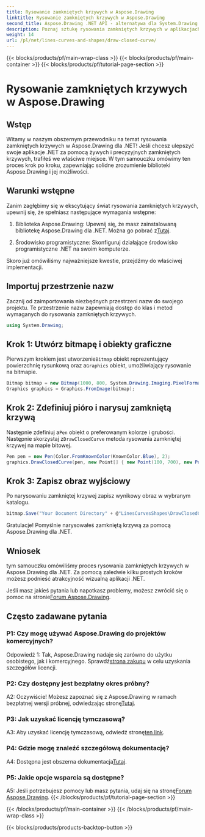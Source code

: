 ```yaml
---
title: Rysowanie zamkniętych krzywych w Aspose.Drawing
linktitle: Rysowanie zamkniętych krzywych w Aspose.Drawing
second_title: Aspose.Drawing .NET API - alternatywa dla System.Drawing.Common
description: Poznaj sztukę rysowania zamkniętych krzywych w aplikacjach .NET za pomocą Aspose.Drawing. Podnieś poziom swoich efektów wizualnych bez wysiłku.
weight: 14
url: /pl/net/lines-curves-and-shapes/draw-closed-curve/
---
```


{{< blocks/products/pf/main-wrap-class >}}
{{< blocks/products/pf/main-container >}}
{{< blocks/products/pf/tutorial-page-section >}}

# Rysowanie zamkniętych krzywych w Aspose.Drawing

## Wstęp

Witamy w naszym obszernym przewodniku na temat rysowania zamkniętych krzywych w Aspose.Drawing dla .NET! Jeśli chcesz ulepszyć swoje aplikacje .NET za pomocą żywych i precyzyjnych zamkniętych krzywych, trafiłeś we właściwe miejsce. W tym samouczku omówimy ten proces krok po kroku, zapewniając solidne zrozumienie biblioteki Aspose.Drawing i jej możliwości.

## Warunki wstępne

Zanim zagłębimy się w ekscytujący świat rysowania zamkniętych krzywych, upewnij się, że spełniasz następujące wymagania wstępne:

1.  Biblioteka Aspose.Drawing: Upewnij się, że masz zainstalowaną bibliotekę Aspose.Drawing dla .NET. Można go pobrać z[Tutaj](https://releases.aspose.com/drawing/net/).

2. Środowisko programistyczne: Skonfiguruj działające środowisko programistyczne .NET na swoim komputerze.

Skoro już omówiliśmy najważniejsze kwestie, przejdźmy do właściwej implementacji.

## Importuj przestrzenie nazw

Zacznij od zaimportowania niezbędnych przestrzeni nazw do swojego projektu. Te przestrzenie nazw zapewniają dostęp do klas i metod wymaganych do rysowania zamkniętych krzywych.

```csharp
using System.Drawing;
```

## Krok 1: Utwórz bitmapę i obiekty graficzne

 Pierwszym krokiem jest utworzenie`Bitmap` obiekt reprezentujący powierzchnię rysunkową oraz a`Graphics` obiekt, umożliwiający rysowanie na bitmapie.

```csharp
Bitmap bitmap = new Bitmap(1000, 800, System.Drawing.Imaging.PixelFormat.Format32bppPArgb);
Graphics graphics = Graphics.FromImage(bitmap);
```

## Krok 2: Zdefiniuj pióro i narysuj zamkniętą krzywą

 Następnie zdefiniuj a`Pen` obiekt o preferowanym kolorze i grubości. Następnie skorzystaj z`DrawClosedCurve` metoda rysowania zamkniętej krzywej na mapie bitowej.

```csharp
Pen pen = new Pen(Color.FromKnownColor(KnownColor.Blue), 2);
graphics.DrawClosedCurve(pen, new Point[] { new Point(100, 700), new Point(350, 600), new Point(500, 500), new Point(650, 600), new Point(900, 700) });
```

## Krok 3: Zapisz obraz wyjściowy

Po narysowaniu zamkniętej krzywej zapisz wynikowy obraz w wybranym katalogu.

```csharp
bitmap.Save("Your Document Directory" + @"LinesCurvesShapes\DrawClosedCurve_out.png");
```

Gratulacje! Pomyślnie narysowałeś zamkniętą krzywą za pomocą Aspose.Drawing dla .NET.

## Wniosek

tym samouczku omówiliśmy proces rysowania zamkniętych krzywych w Aspose.Drawing dla .NET. Za pomocą zaledwie kilku prostych kroków możesz podnieść atrakcyjność wizualną aplikacji .NET.

 Jeśli masz jakieś pytania lub napotkasz problemy, możesz zwrócić się o pomoc na stronie[Forum Aspose.Drawing](https://forum.aspose.com/c/diagram/17).

## Często zadawane pytania

### P1: Czy mogę używać Aspose.Drawing do projektów komercyjnych?

 Odpowiedź 1: Tak, Aspose.Drawing nadaje się zarówno do użytku osobistego, jak i komercyjnego. Sprawdź[strona zakupu](https://purchase.aspose.com/buy) w celu uzyskania szczegółów licencji.

### P2: Czy dostępny jest bezpłatny okres próbny?

 A2: Oczywiście! Możesz zapoznać się z Aspose.Drawing w ramach bezpłatnej wersji próbnej, odwiedzając stronę[Tutaj](https://releases.aspose.com/).

### P3: Jak uzyskać licencję tymczasową?

 A3: Aby uzyskać licencję tymczasową, odwiedź stronę[ten link](https://purchase.aspose.com/temporary-license/).

### P4: Gdzie mogę znaleźć szczegółową dokumentację?

 A4: Dostępna jest obszerna dokumentacja[Tutaj](https://reference.aspose.com/drawing/net/).

### P5: Jakie opcje wsparcia są dostępne?

 A5: Jeśli potrzebujesz pomocy lub masz pytania, udaj się na stronę[Forum Aspose.Drawing](https://forum.aspose.com/c/diagram/17).
{{< /blocks/products/pf/tutorial-page-section >}}

{{< /blocks/products/pf/main-container >}}
{{< /blocks/products/pf/main-wrap-class >}}

{{< blocks/products/products-backtop-button >}}
